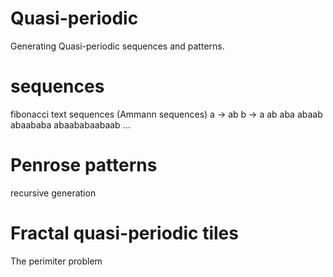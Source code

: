 # Quasi-periodic
Generating Quasi-periodic sequences and patterns.

# sequences
fibonacci text sequences  (Ammann sequences)
a -> ab
b -> a
ab
aba
abaab
abaababa
abaababaabaab
...

# Penrose patterns
recursive generation

# Fractal quasi-periodic tiles
The perimiter problem
